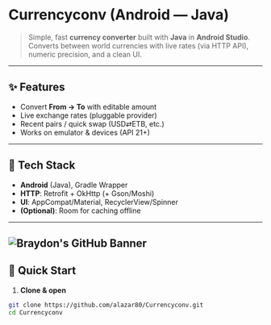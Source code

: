 # Currencyconv (Android — Java)

> Simple, fast **currency converter** built with **Java** in **Android Studio**. Converts between world currencies with live rates (via HTTP API), numeric precision, and a clean UI.

---

## ✨ Features

- Convert **From → To** with editable amount
- Live exchange rates (pluggable provider)
- Recent pairs / quick swap (USD⇄ETB, etc.)
- Works on emulator & devices (API 21+)

---

## 🧱 Tech Stack

- **Android** (Java), Gradle Wrapper
- **HTTP**: Retrofit + OkHttp (+ Gson/Moshi)
- **UI**: AppCompat/Material, RecyclerView/Spinner
- **(Optional)**: Room for caching offline

---
![Braydon's GitHub Banner](./converter.jpg)
---
## 🚀 Quick Start

1) **Clone & open**
```bash
git clone https://github.com/alazar80/Currencyconv.git
cd Currencyconv
